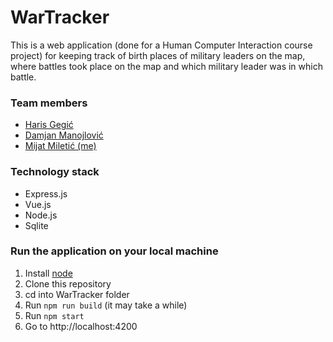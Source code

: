 # WarTracker

This is a web application (done for a Human Computer Interaction course project) for keeping track of birth places of military leaders on the map, where battles took place on the map and which military leader was in which battle.

### Team members

-   [Haris Gegić](https://github.com/gegic)
-   [Damjan Manojlović](https://github.com/Damjan032)
-   [Mijat Miletić (me)](https://github.com/Mijat019)

### Technology stack

-   Express.js
-   Vue.js
-   Node.js
-   Sqlite

### Run the application on your local machine

1. Install [node](https://nodejs.org/en/)
2. Clone this repository
3. cd into WarTracker folder
3. Run `npm run build` (it may take a while)
4. Run `npm start`
5. Go to http://localhost:4200
